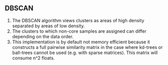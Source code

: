 ## DBSCAN
1. The DBSCAN algorithm views clusters as areas of high density separated by areas of low density.
2. The clusters to which non-core samples are assigned can differ depending on the data order.
3. This implementation is by default not memory efficient because it constructs a full pairwise similarity matrix in the case where kd-trees or ball-trees cannot be used (e.g. with sparse matrices). This matrix will consume n^2 floats. 
